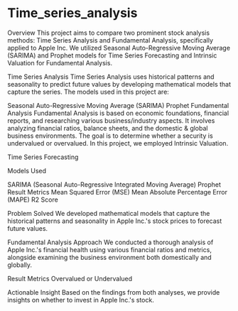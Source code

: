 # Time_series_analysis
Overview
This project aims to compare two prominent stock analysis methods: Time Series Analysis and Fundamental Analysis, specifically applied to Apple Inc. We utilized Seasonal Auto-Regressive Moving Average (SARIMA) and Prophet models for Time Series Forecasting and Intrinsic Valuation for Fundamental Analysis.

Time Series Analysis
Time Series Analysis uses historical patterns and seasonality to predict future values by developing mathematical models that capture the series. The models used in this project are:

Seasonal Auto-Regressive Moving Average (SARIMA)
Prophet
Fundamental Analysis
Fundamental Analysis is based on economic foundations, financial reports, and researching various business/industry aspects. It involves analyzing financial ratios, balance sheets, and the domestic & global business environments. The goal is to determine whether a security is undervalued or overvalued. In this project, we employed Intrinsic Valuation.

Time Series Forecasting

Models Used

SARIMA (Seasonal Auto-Regressive Integrated Moving Average)
Prophet
Result Metrics
Mean Squared Error (MSE)
Mean Absolute Percentage Error (MAPE)
R2 Score

Problem Solved
We developed mathematical models that capture the historical patterns and seasonality in Apple Inc.'s stock prices to forecast future values.

Fundamental Analysis
Approach
We conducted a thorough analysis of Apple Inc.'s financial health using various financial ratios and metrics, alongside examining the business environment both domestically and globally.

Result Metrics
Overvalued or Undervalued

Actionable Insight
Based on the findings from both analyses, we provide insights on whether to invest in Apple Inc.'s stock.

